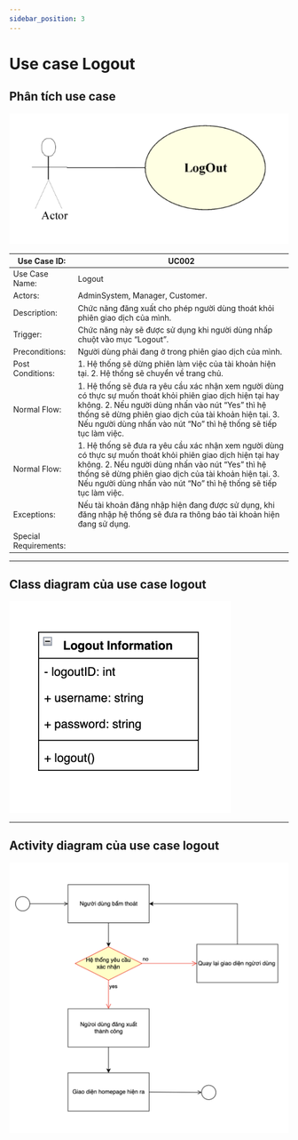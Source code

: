 ```yaml
---
sidebar_position: 3
---
```


# Use case Logout

## Phân tích use case 
![Screenshot](../resources/logout/uc_logout.png)

| Use Case ID:          | UC002                                                                                                                                                                                                                                                                                         |
|-----------------------|-----------------------------------------------------------------------------------------------------------------------------------------------------------------------------------------------------------------------------------------------------------------------------------------------|
| Use Case Name:        | Logout                                                                                                                                                                                                                                                                                        |
| Actors:               | AdminSystem, Manager, Customer.                                                                                                                                                                                                                                                               |
| Description:          | Chức năng đăng xuất cho phép người dùng thoát khỏi  phiên giao dịch của mình.                                                                                                                                                                                                                 |
| Trigger:              | Chức năng này sẽ được sử dụng khi người dùng nhấp chuột vào mục “Logout”.                                                                                                                                                                                                                     |
| Preconditions:        | Người dùng phải đang ở trong phiên giao dịch của mình.                                                                                                                                                                                                                                        |
| Post Conditions:      | 1. Hệ thống sẽ dừng phiên làm việc của tài khoản hiện tại. 2. Hệ thống sẽ chuyển về trang chủ.                                                                                                                                                                                                |
| Normal Flow:          | 1. Hệ thống sẽ đưa ra yêu cầu xác nhận xem người dùng có thực sự muốn thoát khỏi phiên giao dịch hiện tại hay không. 2. Nếu người dùng nhấn vào nút “Yes” thì hệ thống sẽ dừng phiên giao dịch của tài khoản hiện tại. 3. Nếu người dùng nhấn vào nút “No” thì hệ thống sẽ tiếp tục làm việc. |
| Normal Flow:          | 1. Hệ thống sẽ đưa ra yêu cầu xác nhận xem người dùng có thực sự muốn thoát khỏi phiên giao dịch hiện tại hay không. 2. Nếu người dùng nhấn vào nút “Yes” thì hệ thống sẽ dừng phiên giao dịch của tài khoản hiện tại. 3. Nếu người dùng nhấn vào nút “No” thì hệ thống sẽ tiếp tục làm việc. |
| Exceptions:           | Nếu tài khoản đăng nhập hiện đang được sử dụng, khi đăng nhập hệ thống sẽ đưa ra thông báo tài khoản hiện đang sử dụng.                                                                                                                                                                       |
| Special Requirements: |                                                                                                                                                                                                                                                                                               |

****
## Class diagram của use case logout 
![Screenshot](../resources/logout/cd_logout.png)
****
## Activity diagram của use case logout 
![Screenshot](../resources/logout/ad_logout.png)